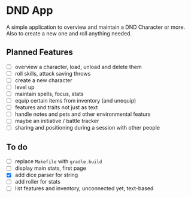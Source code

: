 # DND App

A simple application to overview and maintain a DND Character or more.
Also to create a new one and roll anything needed.

## Planned Features
- [ ] overview a character, load, unload and delete them
- [ ] roll skills, attack saving throws
- [ ] create a new character
- [ ] level up
- [ ] maintain spells, focus, stats
- [ ] equip certain items from inventory (and unequip)
- [ ] features and traits not just as text
- [ ] handle notes and pets and other environmental featurs
- [ ] maybe an initiative / battle tracker
- [ ] sharing and positioning during a session with other people

## To do
- [ ] replace `Makefile` with `gradle.build`
- [ ] display main stats, first page
- [x] add dice parser for string
- [ ] add roller for stats
- [ ] list features and inventory, unconnected yet, text-based
